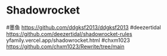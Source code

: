 # Shadowrocket
#墨鱼
https://github.com/ddgksf2013/ddgksf2013
#deezertidal
https://github.com/deezertidal/shadowrocket-rules
yfamily.vercel.app/shadowrocket.html
#chxm1023
https://github.com/chxm1023/Rewrite/tree/main
